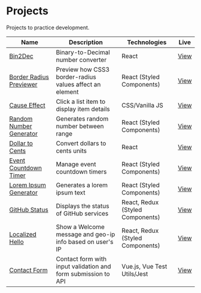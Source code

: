 # Projects

Projects to practice development.

| Name                                               | Description                                                   | Technologies                     | Live                                                                      |
| -------------------------------------------------- | ------------------------------------------------------------- | -------------------------------- | ------------------------------------------------------------------------- |
| [Bin2Dec](bin2dec)                                 | Binary-to-Decimal number converter                            | React                            | [View](https://jjnilton.github.io/projects/bin2dec/build)                 |
| [Border Radius Previewer](border-radius-previewer) | Preview how CSS3 border-radius values affect an element       | React (Styled Components)        | [View](https://jjnilton.github.io/projects/border-radius-previewer/build) |
| [Cause Effect](cause-effect)                       | Click a list item to display item details                     | CSS/Vanilla JS                   | [View](https://jjnilton.github.io/projects/cause-effect/dist)             |
| [Random Number Generator](random-number-generator) | Generates random number between range                         | React (Styled Components)        | [View](https://jjnilton.github.io/projects/random-number-generator/build) |
| [Dollar to Cents](dollars-to-cents)                | Convert dollars to cents units                                | React                            | [View](https://jjnilton.github.io/projects/dollars-to-cents/build)        |
| [Event Countdown Timer](event-countdown-timer)     | Manage event countdown timers                                 | React (Styled Components)        | [View](https://jjnilton.github.io/projects/event-countdown-timer/build)   |
| [Lorem Ipsum Generator](lorem-ipsum-generator)     | Generates a lorem ipsum text                                  | React (Styled Components)        | [View](https://jjnilton.github.io/projects/lorem-ipsum-generator/build)   |
| [GitHub Status](github-status)                     | Displays the status of GitHub services                        | React, Redux (Styled Components) | [View](https://jjnilton.github.io/projects/github-status/build)           |
| [Localized Hello](localized-hello)                 | Show a Welcome message and geo-ip info based on user's IP     | React, Redux (Styled Components) | [View](https://jjnilton.github.io/projects/localized-hello/build)         |
| [Contact Form](contact-form)                       | Contact form with input validation and form submission to API | Vue.js, Vue Test Utils/Jest      | [View](https://jjnilton.github.io/projects/contact-form/dist)             |
